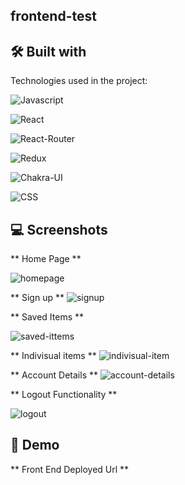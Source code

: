 ## frontend-test

## 🛠 Built with 

Technologies used in the project:

![Javascript](https://img.shields.io/badge/JavaScript-323330?style=for-the-badge&amp;logo=javascript&amp;logoColor=F7DF1E)

![React](https://img.shields.io/badge/React-20232A?style=for-the-badge&amp;logo=react&amp;logoColor=61DAFB)

![React-Router](https://img.shields.io/badge/React_Router-CA4245?style=for-the-badge&amp;logo=react-router&amp;logoColor=white)

![Redux](https://img.shields.io/badge/Redux-593D88?style=for-the-badge&amp;logo=redux&amp;logoColor=white)

![Chakra-UI](https://img.shields.io/badge/Chakra--UI-319795?style=for-the-badge&amp;logo=chakra-ui&amp;logoColor=white)

![CSS](https://img.shields.io/badge/CSS-1572B6?style=for-the-badge&logo=css3&logoColor=white)

## 💻 Screenshots

** Home Page **

![homepage](https://user-images.githubusercontent.com/107473816/218761561-3bf1e6b1-3672-4f8d-b7c8-f8b789dd384b.jpg)

** Sign up ** 
![signup](https://user-images.githubusercontent.com/107473816/218761638-db0447bc-94f4-4331-aabb-77b4646a06e5.jpg)


** Saved Items **

![saved-ittems](https://user-images.githubusercontent.com/107473816/218761754-be9fb9b7-f4de-4691-955b-951bce680f96.jpg)

** Indivisual items ** 
![indivisual-item](https://user-images.githubusercontent.com/107473816/218761866-5aed8dd5-7408-4fe0-8e5c-0af9db3fbcef.jpg)

** Account Details **
![account-details](https://user-images.githubusercontent.com/107473816/218762000-ec200b72-efd6-4ca4-96dd-e836bc0654bd.jpg)


** Logout Functionality **

![logout](https://user-images.githubusercontent.com/107473816/218762113-428f7c51-50fd-45d9-9b98-f7b68d04bf3c.jpg)

## 🚀 Demo

** Front End Deployed Url **

